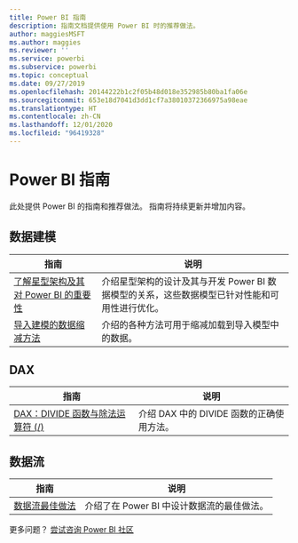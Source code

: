 ```yaml
---
title: Power BI 指南
description: 指南文档提供使用 Power BI 时的推荐做法。
author: maggiesMSFT
ms.author: maggies
ms.reviewer: ''
ms.service: powerbi
ms.subservice: powerbi
ms.topic: conceptual
ms.date: 09/27/2019
ms.openlocfilehash: 20144222b1c2f05b48d018e352985b80ba1fa06e
ms.sourcegitcommit: 653e18d7041d3dd1cf7a38010372366975a98eae
ms.translationtype: HT
ms.contentlocale: zh-CN
ms.lasthandoff: 12/01/2020
ms.locfileid: "96419328"
---
```

# <a name="guidance-for-power-bi"></a>Power BI 指南

此处提供 Power BI 的指南和推荐做法。 指南将持续更新并增加内容。

## <a name="data-modeling"></a>数据建模

| 指南 | 说明 |
| --- | --- |
| [了解星型架构及其对 Power BI 的重要性](star-schema.md) | 介绍星型架构的设计及其与开发 Power BI 数据模型的关系，这些数据模型已针对性能和可用性进行优化。 |
| [导入建模的数据缩减方法](import-modeling-data-reduction.md) | 介绍的各种方法可用于缩减加载到导入模型中的数据。 |

## <a name="dax"></a>DAX

| 指南 | 说明 |
| --- | --- |
| [DAX：DIVIDE 函数与除法运算符 (/)](dax-divide-function-operator.md) | 介绍 DAX 中的 DIVIDE 函数的正确使用方法。 |

## <a name="dataflows"></a>数据流

| 指南 | 说明 |
| --- | --- |
| [数据流最佳做法](../transform-model/dataflows/dataflows-introduction-self-service.md) | 介绍了在 Power BI 中设计数据流的最佳做法。 |

更多问题？ [尝试咨询 Power BI 社区](https://community.powerbi.com/)